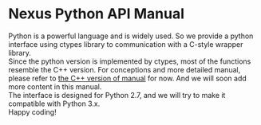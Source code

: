 # Nexus Python API Manual

Python is a powerful language and is widely used. So we provide a python interface using ctypes library to communication with a C-style wrapper library.  
Since the python version is implemented by ctypes, most of the functions resemble the C++ version. For conceptions and more detailed manual, please refer to [the C++ version of manual](cxx_api.md) for now. And we will soon add more content in this manual.  
The interface is designed for Python 2.7, and we will try to make it compatible with Python 3.x.  
Happy coding!  

